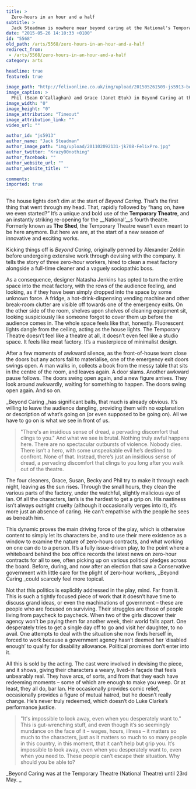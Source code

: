 ```yaml
---
title: >
  Zero-hours in an hour and a half
subtitle: >
  Jack Steadman is nowhere near beyond caring at the National's Temporary Theatre.
date: "2015-05-26 14:10:33 +0100"
id: "5568"
old_path: /arts/5568/zero-hours-in-an-hour-and-a-half
redirect_from:
 - /arts/5568/zero-hours-in-an-hour-and-a-half
category: arts

headline: true
featured: true

image_path: "http://felixonline.co.uk/img/upload/201505261509-js5913-beyond-caring.jpg"
image_caption: >
  Phil (Sean O’Callaghan) and Grace (Janet Etuk) in Beyond Caring at the National Theatre.
image_width: "0"
image_height: "0"
image_attribution: "Timeout"
image_attribution_link: ""
video_url: ""

author_id: "js5913"
author_name: "Jack Steadman"
author_image_path: "img/upload/201102092131-jk708-FelixPro.jpg"
author_twitter: "Krazy00nothing"
author_facebook: ""
author_website_url: ""
author_website_title: ""

comments:
imported: true
---
```


The house lights don’t dim at the start of _Beyond Caring_. That’s the first thing that went through my head. That, rapidly followed by “hang on, have we even started?” It’s a unique and bold use of the __Temporary Theatre__, and an instantly striking re-opening for the __National’__s fourth theatre. Formerly known as __The Shed__, the Temporary Theatre wasn’t even meant to be here anymore. But here we are, at the start of a new season of innovative and exciting works.

Kicking things off is _Beyond Caring_, originally penned by Alexander Zeldin before undergoing extensive work through devising with the company. It tells the story of three zero-hour workers, hired to clean a meat factory alongside a full-time cleaner and a vaguely sociopathic boss.

As a consequence, designer Natasha Jenkins has opted to turn the entire space into the meat factory, with the rows of the audience feeling, and looking, as if they have been simply dropped into the space by some unknown force. A fridge, a hot-drink-dispensing vending machine and other break-room clutter are visible off towards one of the emergency exits. On the other side of the room, shelves upon shelves of cleaning equipment sit, looking suspiciously like someone forgot to cover them up before the audience comes in. The whole space feels like that, honestly. Fluorescent lights dangle from the ceiling, acting as the house lights. The Temporary Theatre doesn’t feel like a theatre at all, it doesn’t even feel like a studio space. It feels like meat factory. It’s a masterpiece of minimalist design.

After a few moments of awkward silence, as the front-of-house team close the doors but any actors fail to materialise, one of the emergency exit doors swings open. A man walks in, collects a book from the messy table that sits in the centre of the room, and leaves again. A door slams. Another awkward pause follows. The doors swing open again, and a new figure arrives. They look around awkwardly, waiting for something to happen. The doors swing open again. And so on.

_Beyond Caring _has significant balls, that much is already obvious. It’s willing to leave the audience dangling, providing them with no explanation or description of what’s going on (or even supposed to be going on). All we have to go on is what we see in front of us.
> "There's an insidious sense of dread, a pervading discomfort that clings to you."
And what we see is brutal. Nothing truly awful happens here. There are no spectacular outbursts of violence. Nobody dies. There isn’t a hero, with some unspeakable evil he’s destined to confront. None of that. Instead, there’s just an insidious sense of dread, a pervading discomfort that clings to you long after you walk out of the theatre.

The four cleaners, Grace, Susan, Becky and Phil try to make it through each night, leaving as the sun rises. Through the small hours, they clean the various parts of the factory, under the watchful, slightly malicious eye of Ian. Of all the characters, Ian’s is the hardest to get a grip on. His nastiness isn’t always outright cruelty (although it occasionally verges into it), it’s more just an absence of caring. He can’t empathise with the people he sees as beneath him.

This dynamic proves the main driving force of the play, which is otherwise content to simply let its characters be, and to use their mere existence as a window to examine the nature of zero-hours contracts, and what working on one can do to a person. It’s a fully issue-driven play, to the point where a whiteboard behind the box office records the latest news on zero-hour contracts for all to see, often picking up on various political pledges across the board. Before, during, and now after an election that saw a Conservative government with little care for the plight of zero-hour workers, _Beyond Caring _could scarcely feel more topical.

Not that this politics is explicitly addressed in the play, mind. Far from it. This is such a tightly focused piece of work that it doesn’t have time to discuss grand ideas, or even the machinations of government – these are people who are focused on surviving. Their struggles are those of people living from paycheck to paycheck. When two of the girls discover their agency won’t be paying them for another week, their world falls apart. One desperately tries to get a single day off to go and visit her daughter, to no avail. One attempts to deal with the situation she now finds herself in, forced to work because a government agency hasn’t deemed her ‘disabled enough’ to qualify for disability allowance. Political promises don’t enter into it.

All this is sold by the acting. The cast were involved in devising the piece, and it shows, giving their characters a weary, lived-in façade that feels unbearably real. They have arcs, of sorts, and from that they each have redeeming moments – some of which are enough to make you weep. Or at least, they all do, bar Ian. He occasionally provides comic relief, occasionally provides a figure of mutual hatred, but he doesn’t really change. He’s never truly redeemed, which doesn’t do Luke Clarke’s performance justice.
> "It's impossible to look away, even when you desperately want to."
This is gut-wrenching stuff, and even though it’s so seemingly mundance on the face of it – wages, hours, illness – it matters so much to the characters, just as it matters so much to so many people in this country, in this moment, that it can’t help but grip you. It’s impossible to look away, even when you desperately want to, even when you need to. These people can’t escape their situation. Why should you be able to?

_Beyond Caring was at the Temporary Theatre (National Theatre) until 23rd May.
_
